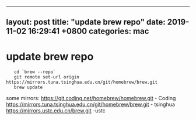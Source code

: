  ---
 layout: post
 title:  "update brew repo"
 date:   2019-11-02 16:29:41 +0800
 categories: mac
 ---
 
  update brew repo
 =======
 
 
```
   cd `brew --repo`
   git remote set-url origin https://mirrors.tuna.tsinghua.edu.cn/git/homebrew/brew.git
   brew update
```




 some mirrors:
 https://git.coding.net/homebrew/homebrew.git - Coding
 https://mirrors.tuna.tsinghua.edu.cn/git/homebrew/brew.git - tsinghua
 https://mirrors.ustc.edu.cn/brew.git  -ustc


